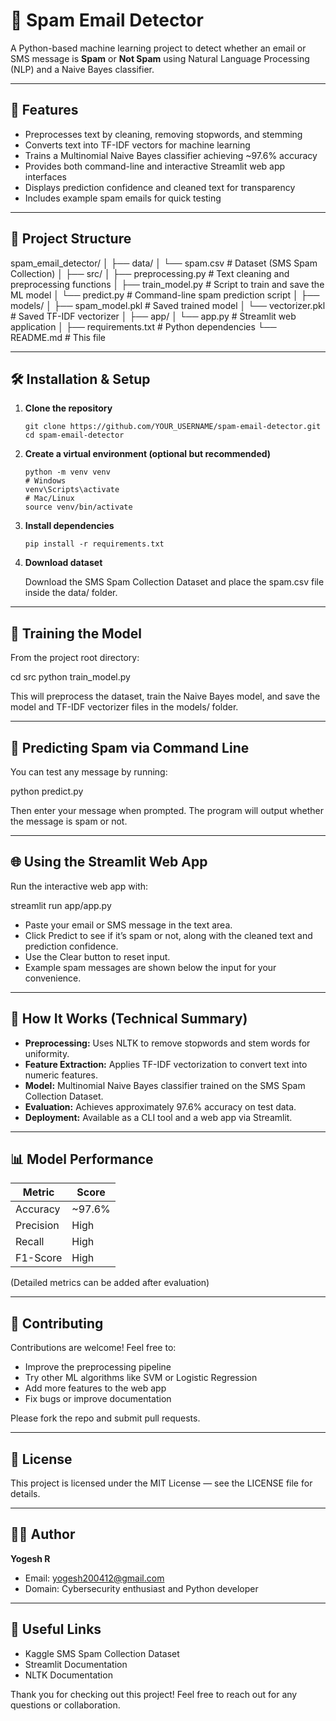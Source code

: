 # 📧 Spam Email Detector

A Python-based machine learning project to detect whether an email or SMS message is **Spam** or **Not Spam** using Natural Language Processing (NLP) and a Naive Bayes classifier.

---

## 🚀 Features

- Preprocesses text by cleaning, removing stopwords, and stemming
- Converts text into TF-IDF vectors for machine learning
- Trains a Multinomial Naive Bayes classifier achieving ~97.6% accuracy
- Provides both command-line and interactive Streamlit web app interfaces
- Displays prediction confidence and cleaned text for transparency
- Includes example spam emails for quick testing

---

## 📁 Project Structure

spam_email_detector/
│
├── data/
│ └── spam.csv # Dataset (SMS Spam Collection)
│
├── src/
│ ├── preprocessing.py # Text cleaning and preprocessing functions
│ ├── train_model.py # Script to train and save the ML model
│ └── predict.py # Command-line spam prediction script
│
├── models/
│ ├── spam_model.pkl # Saved trained model
│ └── vectorizer.pkl # Saved TF-IDF vectorizer
│
├── app/
│ └── app.py # Streamlit web application
│
├── requirements.txt # Python dependencies
└── README.md # This file


---

## 🛠️ Installation & Setup

1. **Clone the repository**

    ```
    git clone https://github.com/YOUR_USERNAME/spam-email-detector.git
    cd spam-email-detector
    ```

2. **Create a virtual environment (optional but recommended)**

    ```
    python -m venv venv
    # Windows
    venv\Scripts\activate
    # Mac/Linux
    source venv/bin/activate
    ```

3. **Install dependencies**

    ```
    pip install -r requirements.txt
    ```

4. **Download dataset**

    Download the SMS Spam Collection Dataset and place the spam.csv file inside the data/ folder.

---

## 🧠 Training the Model

From the project root directory:

cd src
python train_model.py

This will preprocess the dataset, train the Naive Bayes model, and save the model and TF-IDF vectorizer files in the models/ folder.

---

## 🧪 Predicting Spam via Command Line

You can test any message by running:

python predict.py

Then enter your message when prompted. The program will output whether the message is spam or not.

---

## 🌐 Using the Streamlit Web App

Run the interactive web app with:

streamlit run app/app.py

- Paste your email or SMS message in the text area.
- Click Predict to see if it’s spam or not, along with the cleaned text and prediction confidence.
- Use the Clear button to reset input.
- Example spam messages are shown below the input for your convenience.

---

## 🧾 How It Works (Technical Summary)

- **Preprocessing:** Uses NLTK to remove stopwords and stem words for uniformity.
- **Feature Extraction:** Applies TF-IDF vectorization to convert text into numeric features.
- **Model:** Multinomial Naive Bayes classifier trained on the SMS Spam Collection Dataset.
- **Evaluation:** Achieves approximately 97.6% accuracy on test data.
- **Deployment:** Available as a CLI tool and a web app via Streamlit.

---

## 📊 Model Performance

| Metric      | Score     |
|-------------|-----------|
| Accuracy    | ~97.6%    |
| Precision   | High      |
| Recall      | High      |
| F1-Score    | High      |

(Detailed metrics can be added after evaluation)

---

## 🤝 Contributing

Contributions are welcome! Feel free to:

- Improve the preprocessing pipeline
- Try other ML algorithms like SVM or Logistic Regression
- Add more features to the web app
- Fix bugs or improve documentation

Please fork the repo and submit pull requests.

---

## 📜 License

This project is licensed under the MIT License — see the LICENSE file for details.

---

## 👨‍💻 Author

**Yogesh R**

- Email: yogesh200412@gmail.com
- Domain: Cybersecurity enthusiast and Python developer

---

## 🔗 Useful Links

- Kaggle SMS Spam Collection Dataset
- Streamlit Documentation
- NLTK Documentation

Thank you for checking out this project! Feel free to reach out for any questions or collaboration.
